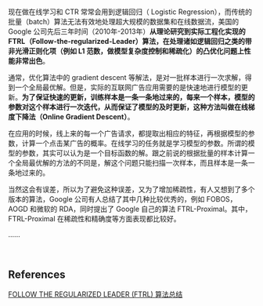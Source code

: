 ## 
现在做在线学习和 CTR 常常会用到逻辑回归（ Logistic Regression），而传统的批量（batch）算法无法有效地处理超大规模的数据集和在线数据流，美国的 Google 公司先后三年时间（2010年-2013年）**从理论研究到实际工程化实现的 FTRL（Follow-the-regularized-Leader）算法，在处理诸如逻辑回归之类的带非光滑正则化项（例如 L1 范数，做模型复杂度控制和稀疏化）的凸优化问题上性能非常出色**。

通常，优化算法中的 gradient descent 等解法，是对一批样本进行一次求解，得到一个全局最优解。但是，实际的互联网广告应用需要的是快速地进行模型的更新。**为了保证快速的更新，训练样本是一条一条地过来的，每来一个样本，模型的参数对这个样本进行一次迭代，从而保证了模型的及时更新，这种方法叫做在线梯度下降法（Online Gradient Descent）**。

在应用的时候，线上来的每一个广告请求，都提取出相应的特征，再根据模型的参数，计算一个点击某广告的概率。在线学习的任务就是学习模型的参数。所谓的模型的参数，其实可以认为是一个目标函数的解。跟之前说的根据批量的样本计算一个全局最优解的方法的不同是，解这个问题只能扫描一次样本，而且样本是一条一条地过来的。

当然这会有误差，所以为了避免这种误差，又为了增加稀疏性，有人又想到了多个版本的算法，Google 公司有人总结了其中几种比较优秀的，例如 FOBOS，AOGD 和微软的 RDA，同时提出了 Google 自己的算法 FTRL-Proximal。其中，FTRL-Proximal 在稀疏性和精确度等方面表现都比较好。

......

&nbsp;
## References
[FOLLOW THE REGULARIZED LEADER (FTRL) 算法总结](https://zhuanlan.zhihu.com/p/32903540)

